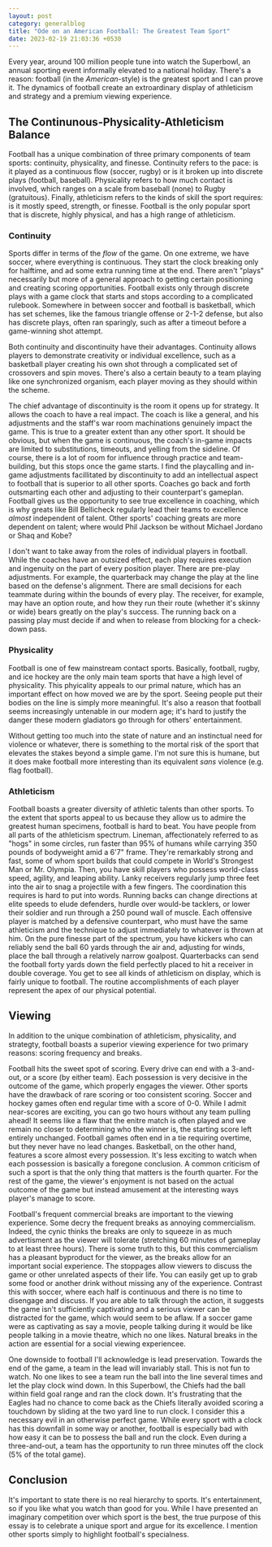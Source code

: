 ```yaml
---
layout: post
category: generalblog
title: "Ode on an American Football: The Greatest Team Sport"
date: 2023-02-19 21:03:36 +0530
---
```


Every year, around 100 million people tune into watch the Superbowl, an annual sporting event informally elevated to a national holiday. There's a reason: football (in the *American*-style) is the greatest sport and I can prove it. The dynamics of football create an extroardinary display of athleticism and strategy and a premium viewing experience.

## The Continunous-Physicality-Athleticism Balance
Football has a unique combination of three primary components of team sports: continuity, physicality, and finesse. Continuity refers to the pace: is it played as a continuous flow (soccer, rugby) or is it broken up into discrete plays (football, baseball). Physicality refers to how much contact is involved, which ranges on a scale from baseball (none) to Rugby (gratuitous). Finally, athleticism refers to the kinds of skill the sport requires: is it mostly speed, strength, or finesse. Football is the only popular sport that is discrete, highly physical, and has a high range of athleticism.

### Continuity
Sports differ in terms of the *flow* of the game. On one extreme, we have soccer, where everything is continuous. They start the clock breaking only for halftime, and ad some extra running time at the end. There aren't "plays" necessarily but more of a general approach to getting certain positioning and creating scoring opportunities. Football exists only through discrete plays with a game clock that starts and stops according to a complicated rulebook. Somewhere in between soccer and football is basketball, which has set schemes, like the famous triangle offense or 2-1-2 defense, but also has discrete plays, often ran sparingly, such as after a timeout before a game-winning shot attempt.

Both continuity and discontinuity have their advantages. Continuity allows players to demonstrate creativity or individual excellence, such as a basketball player creating his own shot through a complicated set of crossovers and spin moves. There's also a certain beauty to a team playing like one synchronized organism, each player moving as they should within the scheme.

The chief advantage of discontinuity is the room it opens up for strategy. It allows the coach to have a real impact. The coach is like a general, and his adjustments and the staff's war room machinations genuinely impact the game. This is true to a greater extent than any other sport. It should be obvious, but when the game is continuous, the coach's in-game impacts are limited to substitutions, timeouts, and yelling from the sideline. Of course, there is a lot of room for influence through practice and team-building, but this stops once the game starts. I find the playcalling and in-game adjustments facillitated by discontinuity to add an intellectual aspect to football that is superior to all other sports. Coaches go back and forth outsmarting each other and adjusting to their counterpart's gameplan. Football gives us the opportunity to see true excellence in coaching, which is why greats like Bill Bellicheck regularly lead their teams to excellence *almost* independent of talent. Other sports' coaching greats are more dependent on talent; where would Phil Jackson be without Michael Jordano or Shaq and Kobe? 

I don't want to take away from the roles of individual players in football. While the coaches have an outsized effect, each play requires execution and ingenuity on the part of every position player. There are pre-play adjustments. For example, the quarterback may change the play at the line based on the defense's alignment. There are small decisions for each teammate during within the bounds of every play. The receiver, for example, may have an option route, and how they run their route (whether it's skinny or wide) bears greatly on the play's success. The running back on a passing play must decide if and when to release from blocking for a check-down pass.


### Physicality
Football is one of few mainstream contact sports. Basically, football, rugby, and ice hockey are the only main team sports that have a high level of physicality. This phyicality appeals to our primal nature, which has an important effect on how moved we are by the sport. Seeing people put their bodies on the line is simply more meaningful. It's also a reason that football seems increasingly untenable in our modern age; it's hard to justify the danger these modern gladiators go through for others' entertainment.

Without getting too much into the state of nature and an instinctual need for violence or whatever, there is something to the mortal risk of the sport that elevates the stakes beyond a simple game. I'm not sure this is humane, but it does make football more interesting than its equivalent *sans* violence (e.g. flag football).

### Athleticism
Football boasts a greater diversity of athletic talents than other sports. To the extent that sports appeal to us because they allow us to admire the greatest human specimens, football is hard to beat. You have people from all parts of the athleticism spectrum. Lineman, affectionately referred to as "hogs" in some circles, run faster than 95% of humans while carrying 350 pounds of bodyweight amid a 6'7" frame. They're remarkably strong and fast, some of whom sport builds that could compete in World's Strongest Man or Mr. Olympia. Then, you have skill players who possess world-class speed, agility, and leaping ability. Lanky receivers regularly jump three feet into the air to snag a projectile with a few fingers. The coordination this requires is hard to put into words. Running backs can change directions at elite speeds to elude defenders, hurdle over would-be tacklers, or lower their soldier and run through a 250 pound wall of muscle. Each offensive player is matched by a defensive counterpart, who must have the same athleticism and the technique to adjust immediately to whatever is thrown at him. On the pure finesse part of the spectrum, you have kickers who can reliably send the ball 60 yards through the air and, adjusting for winds, place the ball through a relatively narrow goalpost. Quarterbacks can send the football forty yards down the field perfectly placed to hit a receiver in double coverage. You get to see all kinds of athleticism on display, which is fairly unique to football. The routine accomplishments of each player represent the apex of our physical potential.


## Viewing
In addition to the unique combination of athleticism, physicality, and strategty, football boasts a superior viewing experience for two primary reasons: scoring frequency and breaks.

Football hits the sweet spot of scoring. Every drive can end with a 3-and-out, or a score (by either team). Each possession is very decisive in the outcome of the game, which properly engages the viewer. Other sports have the drawback of rare scoring or too consistent scoring. Soccer and hockey games often end regular time with a score of 0-0. While I admit near-scores are exciting, you can go two hours without any team pulling ahead! It seems like a flaw that the enitre match is often played and we remain no closer to determining who the winner is, the starting score left entirely unchanged. Football games often end in a tie requiring overtime, but they never have no lead changes. Basketball, on the other hand, features a score almost every possession. It's less exciting to watch when each possession is basically a foregone conclusion. A common criticism of such a sport is that the only thing that matters is the fourth quarter. For the rest of the game, the viewer's enjoyment is not based on the actual outcome of the game but instead amusement at the interesting ways player's manage to score.

Football's frequent commercial breaks are important to the viewing experience. Some decry the frequent breaks as annoying commercialism. Indeed, the cynic thinks the breaks are only to squeeze in as much advertisment as the viewer will tolerate (stretching 60 minutes of gameplay to at least three hours). There is some truth to this, but this commercialism has a pleasant byproduct for the viewer, as the breaks allow for an important social experience. The stoppages allow viewers to discuss the game or other unrelated aspects of their life. You can easily get up to grab some food or another drink without missing any of the experience. Contrast this with soccer, where each half is continuous and there is no time to disengage and discuss. If you are able to talk through the action, it suggests the game isn't sufficiently captivating and a serious viewer can be distracted for the game, which would seem to be aflaw. If a soccer game were as captivating as say a movie, people talking during it would be like people talking in a movie theatre, which no one likes. Natural breaks in the action are essential for a social viewing experiencee.

One downside to football I'll acknowledge is lead preservation. Towards the end of the game, a team in the lead will invariably stall. This is not fun to watch. No one likes to see a team run the ball into the line several times and let the play clock wind down. In this Superbowl, the Chiefs had the ball within field goal range and ran the clock down. It's frustrating that the Eagles had no chance to come back as the Chiefs literally avoided scoring a touchdown by sliding at the two yard line to run  clock. I consider this a necessary evil in an otherwise perfect game. While every sport with a clock has this downfall in some way or another, football is especially bad with how easy it can be to possess the ball and run the clock. Even during a three-and-out, a team has the opportunity to run three minutes off the clock (5% of the total game). 

## Conclusion
It's important to state there is no real hierarchy to sports. It's entertainment, so if you like what you watch than good for you. While I have presented an imaginary competition over which sport is the best, the true purpose of this essay is to celebrate a unique sport and argue for its excellence. I mention other sports simply to  highlight football's specialness.